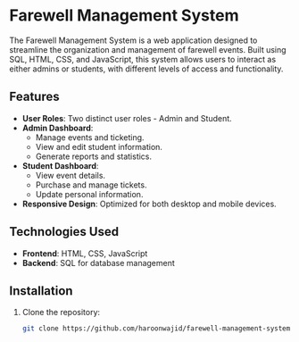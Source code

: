 # Farewell Management System

The Farewell Management System is a web application designed to streamline the organization and management of farewell events. Built using SQL, HTML, CSS, and JavaScript, this system allows users to interact as either admins or students, with different levels of access and functionality.

## Features

- **User Roles**: Two distinct user roles - Admin and Student.
- **Admin Dashboard**:
  - Manage events and ticketing.
  - View and edit student information.
  - Generate reports and statistics.
- **Student Dashboard**:
  - View event details.
  - Purchase and manage tickets.
  - Update personal information.
- **Responsive Design**: Optimized for both desktop and mobile devices.

## Technologies Used

- **Frontend**: HTML, CSS, JavaScript
- **Backend**: SQL for database management

## Installation

1. Clone the repository:
   ```bash
   git clone https://github.com/haroonwajid/farewell-management-system.git
